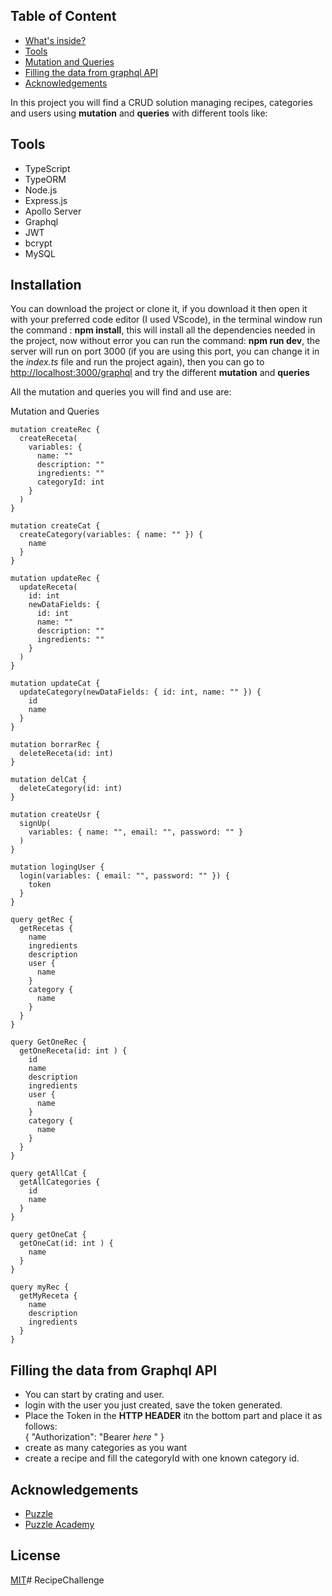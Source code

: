 ## Table of Content
- [What's inside? ](#table-of-contents)
- [Tools](#tools)
- [Mutation and Queries](#mutation-and-queries)
- [Filling the data from graphql API](#filling-the-data-from-graphql-api)
- [Acknowledgements](#acknowledgements)



In this project you will find a CRUD solution managing recipes, categories and users using **mutation** and **queries** with different tools like:

## Tools

- TypeScript
- TypeORM
- Node.js
- Express.js
- Apollo Server
- Graphql
- JWT
- bcrypt
- MySQL

## Installation

You can download the project or clone it, if you download it then open it with your preferred code editor (I used VScode), in the terminal window run the command : **npm install**, this will install all the dependencies needed in the project, now without error you can run the command: **npm run dev**, the server will run on port 3000 (if you are using this port, you can change it in the *index.ts* file and run the project again), then you can go to <http://localhost:3000/graphql> and try the different **mutation** and **queries**

All the mutation and queries you will find and use are:

Mutation and Queries

```
mutation createRec {
  createReceta(
    variables: {
      name: ""
      description: ""
      ingredients: ""
      categoryId: int
    }
  )
}

mutation createCat {
  createCategory(variables: { name: "" }) {
    name
  }
}

mutation updateRec {
  updateReceta(
    id: int
    newDataFields: {
      id: int
      name: ""
      description: ""
      ingredients: ""
    }
  )
}

mutation updateCat {
  updateCategory(newDataFields: { id: int, name: "" }) {
    id
    name
  }
}

mutation borrarRec {
  deleteReceta(id: int)
}

mutation delCat {
  deleteCategory(id: int)
}

mutation createUsr {
  signUp(
    variables: { name: "", email: "", password: "" }
  )
}

mutation logingUser {
  login(variables: { email: "", password: "" }) {
    token
  }
}

query getRec {
  getRecetas {
    name
    ingredients
    description
    user {
      name
    }
    category {
      name
    }
  }
}

query GetOneRec {
  getOneReceta(id: int ) {
    id
    name
    description
    ingredients
    user {
      name
    }
    category {
      name
    }
  }
}

query getAllCat {
  getAllCategories {
    id
    name
  }
}

query getOneCat {
  getOneCat(id: int ) {
    name
  }
}

query myRec {
  getMyReceta {
    name
    description
    ingredients
  }
}
```

## Filling the data from Graphql API

- You can start by crating and user.
- login with the user you just created, save the token generated.
- Place the Token in the **HTTP HEADER** itn the bottom part and place it as follows:  \
   {
      "Authorization": "Bearer *here* "
   }
- create as many categories as you want
- create a recipe and fill the categoryId with one known category id.

## Acknowledgements
* [Puzzle](thepuzzle.digital)
* [Puzzle Academy](http://academy.thepuzzle.digital/)


## License
[MIT](https://choosealicense.com/licenses/mit/)# RecipeChallenge


